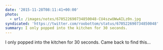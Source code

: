 ```yaml
---
date: '2015-11-28T08:11:41+00:00'
photo:
  - url: /images/notes/670522690734850048-CU4szwUWwAILz0n.jpg
syndicated: 'https://twitter.com/roobottom/status/670522690734850048'
summary: I only popped into the kitchen for 30 seconds.
---
```

I only popped into the kitchen for 30 seconds. Came back to find this… 

